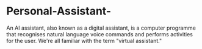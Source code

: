 # Personal-Assistant-
An AI assistant, also known as a digital assistant, is a computer programme that recognises natural language voice commands and performs activities for the user. We're all familiar with the term "virtual assistant."
